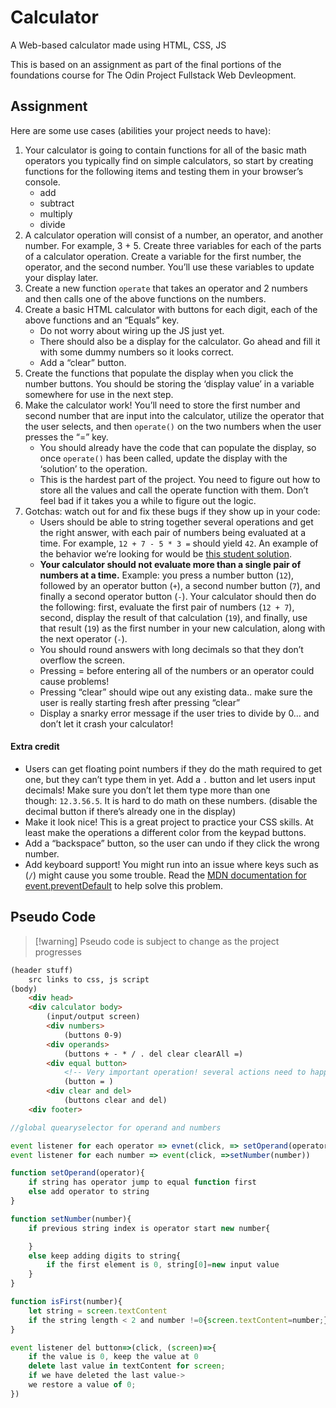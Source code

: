 # Calculator
A Web-based calculator made using HTML, CSS, JS


This is based on an assignment as part of the final portions of the foundations course for 
The Odin Project Fullstack Web Devleopment.

## Assignment

Here are some use cases (abilities your project needs to have):

1. Your calculator is going to contain functions for all of the basic math operators you typically find on simple calculators, so start by creating functions for the following items and testing them in your browser’s console.
    - add
    - subtract
    - multiply
    - divide
2. A calculator operation will consist of a number, an operator, and another number. For example, 3 + 5. Create three variables for each of the parts of a calculator operation. Create a variable for the first number, the operator, and the second number. You’ll use these variables to update your display later.
3. Create a new function `operate` that takes an operator and 2 numbers and then calls one of the above functions on the numbers.
4. Create a basic HTML calculator with buttons for each digit, each of the above functions and an “Equals” key.
    - Do not worry about wiring up the JS just yet.
    - There should also be a display for the calculator. Go ahead and fill it with some dummy numbers so it looks correct.
    - Add a “clear” button.
5. Create the functions that populate the display when you click the number buttons. You should be storing the ‘display value’ in a variable somewhere for use in the next step.
6. Make the calculator work! You’ll need to store the first number and second number that are input into the calculator, utilize the operator that the user selects, and then `operate()` on the two numbers when the user presses the “=” key.
    - You should already have the code that can populate the display, so once `operate()` has been called, update the display with the ‘solution’ to the operation.
    - This is the hardest part of the project. You need to figure out how to store all the values and call the operate function with them. Don’t feel bad if it takes you a while to figure out the logic.
7. Gotchas: watch out for and fix these bugs if they show up in your code:
    - Users should be able to string together several operations and get the right answer, with each pair of numbers being evaluated at a time. For example, `12 + 7 - 5 * 3 =` should yield `42`. An example of the behavior we’re looking for would be [this student solution](https://mrbuddh4.github.io/calculator/).
    - **Your calculator should not evaluate more than a single pair of numbers at a time.** Example: you press a number button (`12`), followed by an operator button (`+`), a second number button (`7`), and finally a second operator button (`-`). Your calculator should then do the following: first, evaluate the first pair of numbers (`12 + 7`), second, display the result of that calculation (`19`), and finally, use that result (`19`) as the first number in your new calculation, along with the next operator (`-`).
    - You should round answers with long decimals so that they don’t overflow the screen.
    - Pressing = before entering all of the numbers or an operator could cause problems!
    - Pressing “clear” should wipe out any existing data.. make sure the user is really starting fresh after pressing “clear”
    - Display a snarky error message if the user tries to divide by 0… and don’t let it crash your calculator!

#### Extra credit

- Users can get floating point numbers if they do the math required to get one, but they can’t type them in yet. Add a `.` button and let users input decimals! Make sure you don’t let them type more than one though: `12.3.56.5`. It is hard to do math on these numbers. (disable the decimal button if there’s already one in the display)
- Make it look nice! This is a great project to practice your CSS skills. At least make the operations a different color from the keypad buttons.
- Add a “backspace” button, so the user can undo if they click the wrong number.
- Add keyboard support! You might run into an issue where keys such as (`/`) might cause you some trouble. Read the [MDN documentation for event.preventDefault](https://developer.mozilla.org/en-US/docs/Web/API/Event/preventDefault) to help solve this problem.


## Pseudo Code
>[!warning] Pseudo code is subject to change as the project progresses


```html
(header stuff)
	src links to css, js script
(body)
	<div head>
	<div calculator body>
		(input/output screen)
		<div numbers>
			(buttons 0-9)
		<div operands>
			(buttons + - * / . del clear clearAll =)
		<div equal button>
			<!-- Very important operation! several actions need to happen when this button is called -->
			(button = )
		<div clear and del>
			(buttons clear and del)
	<div footer>
```

```js
//global quearyselector for operand and numbers

event listener for each operator => evnet(click, => setOperand(operator))
event listener for each number => event(click, =>setNumber(number))

function setOperand(operator){
	if string has operator jump to equal function first
	else add operator to string
}

function setNumber(number){
	if previous string index is operator start new number{

	}
	else keep adding digits to string{
		if the first element is 0, string[0]=new input value
	}
}

function isFirst(number){
	let string = screen.textContent
	if the string length < 2 and number !=0{screen.textContent=number;}
}

event listener del button=>(click, (screen)=>{
	if the value is 0, keep the value at 0
	delete last value in textContent for screen;
	if we have deleted the last value->
	we restore a value of 0;
})

```
